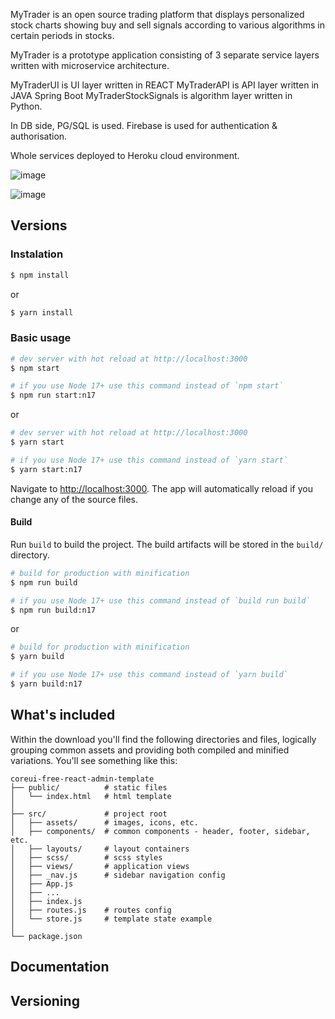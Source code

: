 
MyTrader is an open source trading platform that displays personalized stock charts showing buy and sell signals according to various algorithms in certain periods in stocks.

MyTrader is a prototype application consisting of 3 separate service layers written with microservice architecture.

MyTraderUI is  UI layer written in REACT
MyTraderAPI is API layer written in JAVA Spring Boot
MyTraderStockSignals is algorithm layer written in Python.

In DB side, PG/SQL is used.
Firebase is used for authentication & authorisation.

Whole services deployed to Heroku cloud environment. 


![image](https://user-images.githubusercontent.com/46599537/165374567-4a46b478-f5a6-4614-9e23-180366fa5c70.png)

![image](https://user-images.githubusercontent.com/46599537/165374422-44442328-b357-45d8-948a-4972c6fec509.png)



## Versions



### Instalation

``` bash
$ npm install
```

or

``` bash
$ yarn install
```

### Basic usage

``` bash
# dev server with hot reload at http://localhost:3000
$ npm start 

# if you use Node 17+ use this command instead of `npm start`
$ npm run start:n17 
```

or 

``` bash
# dev server with hot reload at http://localhost:3000
$ yarn start

# if you use Node 17+ use this command instead of `yarn start`
$ yarn start:n17 
```

Navigate to [http://localhost:3000](http://localhost:3000). The app will automatically reload if you change any of the source files.

#### Build

Run `build` to build the project. The build artifacts will be stored in the `build/` directory.

```bash
# build for production with minification
$ npm run build

# if you use Node 17+ use this command instead of `build run build`
$ npm run build:n17 
```

or

```bash
# build for production with minification
$ yarn build

# if you use Node 17+ use this command instead of `yarn build`
$ yarn build:n17 
```

## What's included

Within the download you'll find the following directories and files, logically grouping common assets and providing both compiled and minified variations. You'll see something like this:

```
coreui-free-react-admin-template
├── public/          # static files
│   └── index.html   # html template
│
├── src/             # project root
│   ├── assets/      # images, icons, etc.
│   ├── components/  # common components - header, footer, sidebar, etc.
│   ├── layouts/     # layout containers
│   ├── scss/        # scss styles
│   ├── views/       # application views
│   ├── _nav.js      # sidebar navigation config
│   ├── App.js
│   ├── ...
│   ├── index.js
│   ├── routes.js    # routes config
│   └── store.js     # template state example 
│
└── package.json
```

## Documentation


## Versioning


